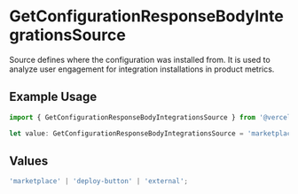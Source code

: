 # GetConfigurationResponseBodyIntegrationsSource

Source defines where the configuration was installed from. It is used to analyze user engagement for integration installations in product metrics.

## Example Usage

```typescript
import { GetConfigurationResponseBodyIntegrationsSource } from '@vercel/client/models/operations';

let value: GetConfigurationResponseBodyIntegrationsSource = 'marketplace';
```

## Values

```typescript
'marketplace' | 'deploy-button' | 'external';
```
